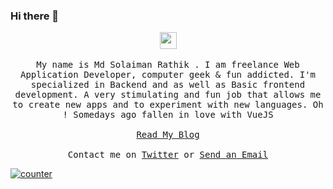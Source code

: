 

### Hi there 👋

<p align="center">
  <img src="https://user-images.githubusercontent.com/5679180/79618120-0daffb80-80be-11ea-819e-d2b0fa904d07.gif" width="27px">
  <br><br>
  <samp>
My name is Md Solaiman Rathik . I am freelance Web Application Developer, computer geek & fun addicted. I'm specialized in Backend and as well as Basic frontend development. A very stimulating and fun job that allows me to create new apps and to experiment with new languages. Oh ! Somedays ago fallen in love with VueJS
       <br><br><a target="_blank" href="https://rathik.net">Read My Blog</a>
     <br><br>Contact me on <a target="_blank" href="https://twitter.com/md_rathik">Twitter</a> or <a href="mailto:mdrathik@gmail.com">Send an Email</a>
  </samp>
</p>

[![counter](https://endudbihhi3wlau.m.pipedream.net/)](http://tod.ly/3iOKHb2)
